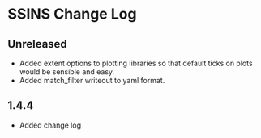 # SSINS Change Log

## Unreleased

- Added extent options to plotting libraries so that default ticks on plots would
  be sensible and easy.
- Added match_filter writeout to yaml format.

## 1.4.4

- Added change log
